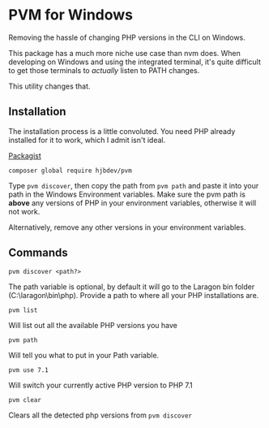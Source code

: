 # PVM for Windows

Removing the hassle of changing PHP versions in the CLI on Windows.

This package has a much more niche use case than nvm does. When developing on Windows and using the integrated terminal, it's quite difficult to get those terminals to _actually_ listen to PATH changes.

This utility changes that.

## Installation

The installation process is a little convoluted. You need PHP already installed for it to work, which I admit isn't ideal.

[Packagist](https://packagist.org/packages/hjbdev/pvm)

```
composer global require hjbdev/pvm
```

Type `pvm discover`, then copy the path from `pvm path` and paste it into your path in the Windows Environment variables. Make sure the pvm path is **above** any versions of PHP in your environment variables, otherwise it will not work.

Alternatively, remove any other versions in your environment variables.

## Commands

```
pvm discover <path?>
```
The path variable is optional, by default it will go to the Laragon bin folder (C:\laragon\bin\php). Provide a path to where all your PHP installations are.

```
pvm list
```
Will list out all the available PHP versions you have

```
pvm path
```
Will tell you what to put in your Path variable.

```
pvm use 7.1
```
Will switch your currently active PHP version to PHP 7.1

```
pvm clear
```
Clears all the detected php versions from `pvm discover`
